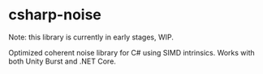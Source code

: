 # csharp-noise
Note: this library is currently in early stages, WIP. 

Optimized coherent noise library for C# using SIMD intrinsics. Works with both Unity Burst and .NET Core. 
